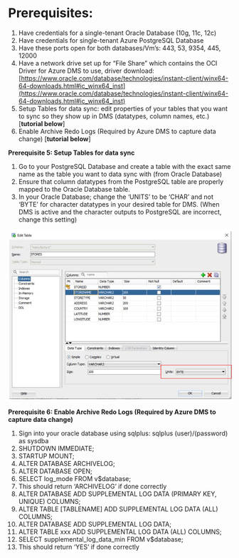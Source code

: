 # **Prerequisites:**

1.  Have credentials for a single-tenant Oracle Database (10g, 11c, 12c)
2.  Have credentials for single-tenant Azure PostgreSQL Database
3.  Have these ports open for both databases/Vm’s: 443, 53, 9354, 445, 12000
4.  Have a network drive set up for “File Share” which contains the OCI Driver for Azure DMS to use, driver download: [https://www.oracle.com/database/technologies/instant-client/winx64-64-downloads.html#ic_winx64_inst](https://www.oracle.com/database/technologies/instant-client/winx64-64-downloads.html#ic_winx64_inst)
5. Setup Tables for data sync: edit properties of your tables that you want to sync so they show up in DMS (datatypes, column names, etc.) [**tutorial below**]
6. Enable Archive Redo Logs (Required by Azure DMS to capture data change) [**tutorial below**]
    

**Prerequisite 5: Setup Tables for data sync**

1.  Go to your PostgreSQL Database and create a table with the exact same name as the table you want to data sync with (from Oracle Database)
2.  Ensure that column datatypes from the PostgreSQL table are properly mapped to the Oracle Database table.
3.  In your Oracle Database; change the ‘UNITS’ to be ‘CHAR’ and not ‘BYTE’ for character datatypes in your desired table for DMS. (When DMS is active and the character outputs to PostgreSQL are incorrect, change this setting)

<kbd>
  <img src="./Images/1.png">
</kbd></p>


**Prerequisite 6: Enable Archive Redo Logs (Required by Azure DMS to capture data change)**

1. Sign into your oracle database using sqlplus: sqlplus (user)/(password) as sysdba
2.  SHUTDOWN IMMEDIATE;
3.  STARTUP MOUNT;
4.  ALTER DATABASE ARCHIVELOG;
5.  ALTER DATABASE OPEN;
6.  SELECT log_mode FROM v$database;
7.  This should return ‘ARCHIVELOG’ if done correctly
8.  ALTER DATABASE ADD SUPPLEMENTAL LOG DATA (PRIMARY KEY, UNIQUE) COLUMNS;
9.  ALTER TABLE [TABLENAME] ADD SUPPLEMENTAL LOG DATA (ALL) COLUMNS;
10.  ALTER DATABASE ADD SUPPLEMENTAL LOG DATA;
11.  ALTER TABLE xxx ADD SUPPLEMENTAL LOG DATA (ALL) COLUMNS;
12.  SELECT supplemental_log_data_min FROM v$database;
13.  This should return ‘YES’ if done correctly
